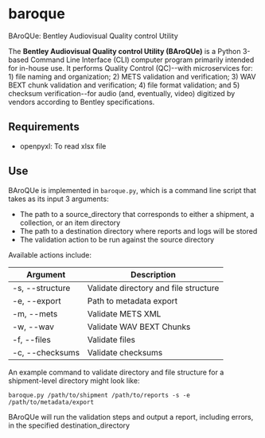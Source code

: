 # baroque
BAroQUe: Bentley Audiovisual Quality control Utility

The **Bentley Audiovisual Quality control Utility (BAroQUe)** is a Python 3-based Command Line Interface (CLI) computer program primarily intended for in-house use. It performs Quality Control (QC)--with microservices for: 1) file naming and organization; 2) METS validation and verification; 3) WAV BEXT chunk validation and verification; 4) file format validation; and 5) checksum verification--for audio (and, eventually, video) digitized by vendors according to Bentley specifications.

## Requirements
- openpyxl: To read xlsx file 

## Use
BAroQUe is implemented in `baroque.py`, which is a command line script that takes as its input 3 arguments:
- The path to a source_directory that corresponds to either a shipment, a collection, or an item directory
- The path to a destination directory where reports and logs will be stored
- The validation action to be run against the source directory

Available actions include:

|Argument | Description |
| --- | --- |
| -s, --structure | Validate directory and file structure |
| -e, --export | Path to metadata export |
| -m, --mets | Validate METS XML |
| -w, --wav | Validate WAV BEXT Chunks
| -f, --files | Validate files |
| -c, --checksums | Validate checksums |

An example command to validate directory and file structure for a shipment-level directory might look like:

`baroque.py /path/to/shipment /path/to/reports -s -e /path/to/metadata/export`

BAroQUe will run the validation steps and output a report, including errors, in the specified destination_directory
